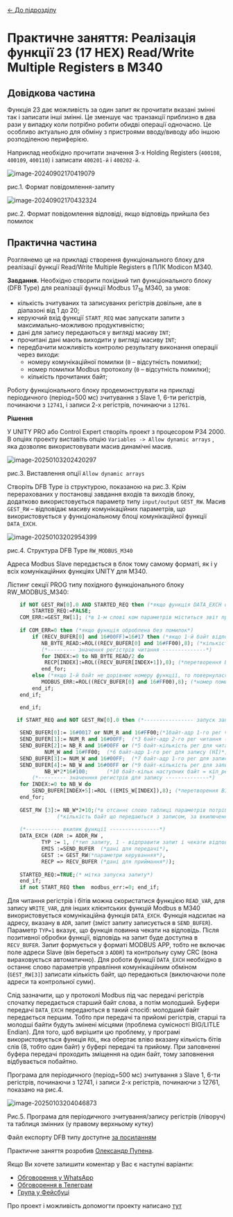 [<- До підрозділу](README.md)

# Практичне заняття: Реалізація функції 23 (17 HEX) Read/Write Multiple Registers в M340

## Довідкова частина

Функція 23 дає можливість за один запит як прочитати вказані змінні так і записати інші змінні. Це зменшує час транзакції приблизно в два рази у випадку коли потрібно робити обидві операції одночасно. Це особливо актуально для обміну з пристроями вводу/виводу або іншою розподіленою периферією.  

Наприклад необхідно прочитати значення 3-х Holding Registers (`400108`, `400109`, `400110`) і записати `400201-й` і `400202-й`. 

![image-20240902170419079](media/image-20240902170419079.png)

рис.1. Формат повідомлення-запиту

![image-20240902170432324](media/image-20240902170432324.png)

рис.2. Формат повідомлення відповіді, якщо відповідь прийшла без помилок

## Практична частина

Розглянемо це на прикладі створення функціонального блоку для реалізації функції Read/Write Multiple Registers в ПЛК Modicon M340. 

**Завдання.** Необхідно створити похідний тип функціонального блоку (DFB Type) для реалізації функції Modbus $17_{16}$ М340, за умов:

- кількість зчитуваних та записуваних регістрів довільне, але в діапазоні від 1 до 20;
- керуючий вхід функції `START_REQ` має запускати запити з максимально-можливою продуктивністю;
- дані для запису передаються у вигляді масиву `INT`;
- прочитані дані мають виходити у вигляді масиву `INT`;
- передбачити можливість контролю результату виконання операції через виходи: 
  - номеру комунікаційної помилки (`0` – відсутність помилки); 
  - номер помилки Modbus протоколу (`0` – відсутність помилки); 
  - кількість прочитаних байт;

Роботу функціонального блоку продемонструвати на прикладі періодичного (період=500 мс) зчитування з Slave 1, 6-ти регістрів, починаючи з `12741`, і записи 2-х регістрів, починаючи з `12761`.

**Рішення**

У UNITY PRO або Control Expert створіть проект з процесором P34 2000. В опціях проекту виставіть опцію `Variables -> Allow dynamic arrays` , яка дозволяє використовувати масив динамічні масив. 

![image-20250103202420297](media/image-20250103202420297.png)

рис.3. Виставлення опції  `Allow dynamic arrays`

Створіть DFB Type із структурою, показаною на рис.3. Крім перерахованих у постановці завдання входів та виходів блоку, додатково використовується параметр типу `input/output` `GEST_RW`. Масив `GEST_RW` – відповідає масиву комунікаційних параметрів, що використовується у функціональному блоці комунікаційної функції `DATA_EXCH`.

![image-20250103202954399](media/image-20250103202954399.png)

рис.4. Структура DFB Type `RW_MODBUS_M340`

Адреса Modbus Slave передається в блок тому самому форматі, як і у всіх комунікаційних функціях UNITY для M340.

Лістинг секції PROG типу похідного функціонального блоку RW_MODBUS_M340:

```pascal
    if NOT GEST_RW[0].0 AND STARTED_REQ then (*якщо функція DATA_EXCH оброблена*)
    	STARTED_REQ:=FALSE;
	COM_ERR:=GEST_RW[1]; (*в 1-м слові ком параметрів міститься звіт про обробку функції*)
	
	if COM_ERR=0 then (*якщо функція оброблена без помилок*)
		if (RECV_BUFER[0] and 16#00FF)=16#17 then (*якщо 1-й байт відповіді дорівнює номеру ф-ції*) 
		   NB_BYTE_READ:=ROL((RECV_BUFER[0] and 16#FF00),8); (*кількість прочитаних байт в 2-му байті*) 
		   (*--------- значення регістрів читання --------------*)
		   for INDEX:=0 to NB_BYTE_READ/2 do 
		   	RECP[INDEX]:=ROL((RECV_BUFER[INDEX+1]),8); (*перетворення BIG/LITTLE ENDIAN *)	
		   end_for; 
		else (*якщо 1-й байт не дорівнює номеру функції, то повернулася помилка*)
		   MODBUS_ERR:=ROL((RECV_BUFER[0] and 16#FF00),8); (*номер помилки у 2-му байті відповіді*)
		end_if;  
	end_if;

    end_if;

   if START_REQ and NOT GEST_RW[0].0 then (*---------------- запуск запиту--------------*)
	
	SEND_BUFER[0]:= 16#0017 or NUM_R and 16#FF00;(*1байт-адр 1-го рег читання (HI);2 байт-функція*)
	SEND_BUFER[1]:= NUM_R and 16#00FF;  (*3 байт-адр 2-го рег читання (LO), 4 байт-кількість (HI) завжди = 0*)
	SEND_BUFER[2]:= NB_R and 16#00FF or (*5 байт-кількість рег для читання (LO)*)
			NUM_W and 16#FF00;  (*6 байт-адр 1-го рег для запису (HI)*)
	SEND_BUFER[3]:= NUM_W and 16#00FF;  (*7 байт-адр 1-го рег для запису (LO), 8 байт-кількість (HI) завжди=0*)
	SEND_BUFER[4]:= NB_W and 16#00FF or (*9 байт-кількість рег для запису (LO)*)
			NB_W*2*16#100; 	    (*10 байт-кільк наступних байт = кіл_регістрів*2 => в старш байт*)
        (*--------- значенння регистрів для запису --------------*) 
	for INDEX:=0 to NB_W do
		SEND_BUFER[INDEX+5]:=ROL ((EMIS_W[INDEX]),8); (*перетворення BIG/LITTLE ENDIAN *)
	end_for;   
	
	GEST_RW [3]:= NB_W*2+10;(*в отсаннє слово таблиці параметрів потрібно записати*)
				(*кількість байт що передаються з записом, за вкилюченням адреси Slave*)   
	
	(*----------- вкилик функції ----------------*)
	DATA_EXCH (ADR := ADDR_RW ,
           TYP := 1, (*тип запиту, 1 - відправити запит і чекати відповіді*) 
           EMIS :=SEND_BUFER  (*дані для передачі*),
           GEST := GEST_RW(*параметри керуванняя*),
           RECP => RECV_BUFER (*дані для приймання*));
        
	STARTED_REQ:=TRUE;(* мітка запуска запиту*)
    end_if;
    if not START_REQ then  modbus_err:=0; end_if;
```

Для читання регістрів і бітів можна скористатися функцією `READ_VAR`, для запису `WRITE_VAR`, для інших клієнтських функцій Modbus в М340 використовується комунікаційна функція `DATA_EXCH`. Функція надсилає на адресу, вказану в `ADR`, запит (зміст запиту записується в `SEND_BUFER`). Параметр `TYP=1` вказує, що функція повинна чекати на відповідь. Після позитивної обробки функції, відповідь на запит буде доступна в `RECV_BUFER`. Запит формується у форматі MODBUS APP, тобто не включає поле адреси Slave (він береться з `ADDR`) та контрольну суму CRC (вона вираховується автоматично). Для роботи функції `DATA_EXCH` необхідно в останнє слово параметрів управління комунікаційним обміном (`GEST_RW[3]`) записати кількість байт, що передаються (виключаючи поле адреси та контрольної суми).

Слід зазначити, що у протоколі Modbus під час передачі регістрів спочатку передається старший байт слова, а потім молодший. Буфери передачі `DATA_EXCH` передаються в такий спосіб: молодший байт передається першим. Тобто при передачі та прийомі регістрів, старші та молодші байти будуть змінені місцями (проблема сумісності BIG/LITLE Endian). Для того, щоб вирішити цю проблему, у програмі використовується функція `ROL`, яка обертає вліво вказану кількість бітів слів (8, тобто один байт) у буфері передачі та прийому. При заповненні буфера передачі проходить зміщення на один байт, тому заповнення відбувається побайтно.

Програма для періодичного (період=500 мс) зчитування з Slave 1, 6-ти регістрів, починаючи з 12741, і записи 2-х регістрів, починаючи з 12761, показано на рис.4.

![image-20250103204046873](media/image-20250103204046873.png)

Рис.5. Програма для періодичного зчитування/запису регістрів (ліворуч) та таблиця змінних (у правому верхньому кутку)

Файл експорту DFB типу доступне [за посиланням](rw_modbus_m340_u.xdb)



Практичне заняття розробив [Олександр Пупена](https://github.com/pupenasan). 



Якщо Ви хочете залишити коментар у Вас є наступні варіанти:

- [Обговорення у WhatsApp](https://chat.whatsapp.com/BRbPAQrE1s7BwCLtNtMoqN)
- [Обговорення в Телеграм](https://t.me/+GA2smCKs5QU1MWMy)
- [Група у Фейсбуці](https://www.facebook.com/groups/asu.in.ua)

Про проект і можливість допомогти проекту написано [тут](https://asu-in-ua.github.io/atpv/)